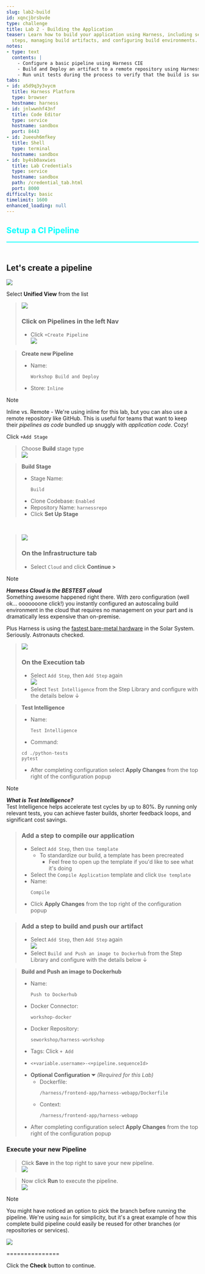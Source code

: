 ```yaml
---
slug: lab2-build
id: xqncjbrsbvde
type: challenge
title: Lab 2 - Building the Application
teaser: Learn how to build your application using Harness, including setting up build
  steps, managing build artifacts, and configuring build environments.
notes:
- type: text
  contents: |
    - Configure a basic pipeline using Harness CIE
    - Build and Deploy an artifact to a remote repository using Harness CIE
    - Run unit tests during the process to verify that the build is successful using Harness CIE
tabs:
- id: a5d9q3y3vycm
  title: Harness Platform
  type: browser
  hostname: harness
- id: jnlwwnhf43nf
  title: Code Editor
  type: service
  hostname: sandbox
  port: 8443
- id: 2ueeuh6mfkey
  title: Shell
  type: terminal
  hostname: sandbox
- id: by4sb0axwies
  title: Lab Credentials
  type: service
  hostname: sandbox
  path: /credential_tab.html
  port: 8000
difficulty: basic
timelimit: 1600
enhanced_loading: null
---
```


<style type="text/css" rel="stylesheet">
hr.cyan { background-color: cyan; color: cyan; height: 2px; margin-bottom: -10px; }
h2.cyan { color: cyan; }
</style><h2 class="cyan">Setup a CI Pipeline</h2>
<hr class="cyan">
<br><br>

## Let's create a pipeline
![](https://raw.githubusercontent.com/harness-community/field-workshops/main/assets/images/module_unified.png)

Select **Unified View** from the list <br>

> ![](https://raw.githubusercontent.com/harness-community/field-workshops/main/assets/images/nav_pipelines.png)
> ### Click on **Pipelines** in the left Nav
> - Click `+Create Pipeline` \
>     ![](https://raw.githubusercontent.com/harness-community/field-workshops/main/assets/images/pipeline_create.png)

> **Create new Pipeline**
> - Name: <pre>`Workshop Build and Deploy`</pre>
> - Store: `Inline`

> [!NOTE]
> Inline vs. Remote - We're using inline for this lab, but you can also use a remote repository like GitHub. This is useful for teams that want to keep their _pipelines as code_ bundled up snuggly with _application code_. Cozy!

Click `+Add Stage` <br>

> Choose **Build** stage type <br>
> ![](https://raw.githubusercontent.com/harness-community/field-workshops/main/assets/images/pipeline_stage_build.png)

> **Build Stage**
> - Stage Name: <pre>`Build`</pre>
> - Clone Codebase: `Enabled`
> - Repository Name: `harnessrepo`
> - Click **Set Up Stage**

<br>

> ![](https://raw.githubusercontent.com/harness-community/field-workshops/main/assets/images/pipeline_tab_infrastructure.png)
> ### On the  **Infrastructure** tab
> - Select `Cloud` and click **Continue >**

> [!NOTE]
> ***Harness Cloud is the BESTEST cloud*** <br>
> Something awesome happened right there. With zero configuration (well ok... ooooooone click!) you instantly configured an autoscaling build environment in the cloud that requires no management on your part and is dramatically less expensive than on-premise.

Plus Harness is using the [fastest bare-metal hardware](https://www.harness.io/products/continuous-integration/ci-cloud) in the Solar System. Seriously. Astronauts checked.
<br>

> ![](https://raw.githubusercontent.com/harness-community/field-workshops/main/assets/images/pipeline_tab_execution.png)
> ### On the  **Execution** tab
> - Select `Add Step`, then `Add Step` again \
>     ![](https://raw.githubusercontent.com/harness-community/field-workshops/main/unscripted-workshop-2024/assets/images/unscripted_pipeline_build_test_intelligence.png)
> - Select `Test Intelligence` from the Step Library and configure with the details below ↓


> **Test Intelligence**
> - Name: <pre>`Test Intelligence`</pre>
> - Command:
>  ```
>  cd ./python-tests
>  pytest
>  ```
> - After completing configuration select **Apply Changes** from the top right of the configuration popup

> [!NOTE]
> ***What is Test Intelligence?*** <br>
> Test Intelligence helps accelerate test cycles by up to 80%. By running only relevant tests, you can achieve faster builds, shorter feedback loops, and significant cost savings.

> ### Add a step to compile our application
> - Select `Add Step`,  then `Use template`
>   - To standardize our build, a template has been precreated
>     - Feel free to open up the template if you'd like to see what it's doing
> - Select the `Compile Application` template and click `Use template`
> - Name: <pre>`Compile`</pre>
> - Click **Apply Changes** from the top right of the configuration popup

> ### Add a step to build and push our artifact
> - Select `Add Step`, then `Add Step` again \
>     ![](https://raw.githubusercontent.com/harness-community/field-workshops/main/unscripted-workshop-2024/assets/images/unscripted_pipeline_build_dockerhub.png)
> - Select `Build and Push an image to Dockerhub` from the Step Library and configure with the details below ↓

> **Build and Push an image to Dockerhub**
> - Name: <pre>`Push to Dockerhub`</pre>
> - Docker Connector: <pre>`workshop-docker`</pre>
> - Docker Repository: <pre>`seworkshop/harness-workshop`</pre>
> - Tags: Click `+ Add`
> - <pre><code><+variable.username>-<+pipeline.sequenceId></code></pre>
> - **Optional Configuration  ⏷** *(Required for this Lab)*
>   - Dockerfile: <pre>`/harness/frontend-app/harness-webapp/Dockerfile`</pre>
>   - Context: <pre>`/harness/frontend-app/harness-webapp`</pre>
> - After completing configuration select **Apply Changes** from the top right of the configuration popup

### Execute your new Pipeline
> Click **Save** in the top right to save your new pipeline. <br>
> ![](https://raw.githubusercontent.com/harness-community/field-workshops/main/assets/images/pipeline_save.png)

> Now click **Run** to execute the pipeline. <br>
> ![](https://raw.githubusercontent.com/harness-community/field-workshops/main/assets/images/pipeline_run.png)

> [!NOTE]
> You might have noticed an option to pick the branch before running the pipeline. We're using `main` for simplicity, but it's a great example of how this complete build pipeline could easily be reused for other branches (or repositories or services).

![](https://raw.githubusercontent.com/harness-community/field-workshops/main/unscripted-workshop-2024/assets/images/unscripted_lab2_execution.png)

===============

Click the **Check** button to continue.
